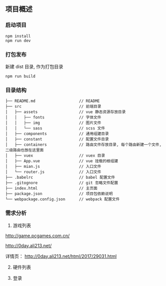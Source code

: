 ## 项目概述

### 启动项目

```
npm install
npm run dev
```

### 打包发布

新建 dist 目录, 作为打包目录

```
npm run build
```

### 目录结构

```
├── README.md                   // README
├── src                         // 前端目录
│   ├── assets                  // vue 静态资源存放目录
│   │   ├── fonts               // 字体文件
│   │   ├── img                 // 图片文件
│   │   └── sass                // scss 文件
│   ├── components              // 通用组建目录
│   ├── constant                // 配置文件目录   
│   ├── containers              // 路由文件存放目录, 每个路由新建一个文件, 二级路由也放在这里面
│   ├── vuex                    // vuex 目录
│   ├── App.vue                 // vue 挂载的根组建
│   ├── mian.js                 // 入口文件
│   └── router.js               // 入口文件
├── .babelrc                    // babel 配置文件
├── .gitognore                  // git 忽略文件配置
├── index.html                  // 主页面
├── package.json                // 项目包依赖说明
└── webpackage.config.json      // webpack 配置文件
```

### 需求分析

1. 游戏列表

http://game.pcgames.com.cn/

http://0day.ali213.net/

详情页： http://0day.ali213.net/html/2017/29031.html

2. 硬件列表

3. 登录